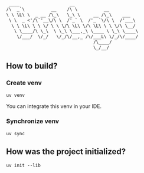 ```txt
 ____                   __                        
/\  _`\          __    /\ \          __           
\ \ \L\ \  _ __ /\_\   \_\ \     __ /\_\    ___   
 \ \  _ <'/\`'__\/\ \  /'_` \  /'_ `\/\ \  /'___\ 
  \ \ \L\ \ \ \/ \ \ \/\ \L\ \/\ \L\ \ \ \/\ \__/ 
   \ \____/\ \_\  \ \_\ \___,_\ \____ \ \_\ \____\
    \/___/  \/_/   \/_/\/__,_ /\/___L\ \/_/\/____/
                                 /\____/          
                                 \_/__/           
```

## How to build?

### Create venv

```shell
uv venv
```

You can integrate this venv in your IDE.

### Synchronize venv

```shell
uv sync
```

## How was the project initialized?

```shell
uv init --lib
```


